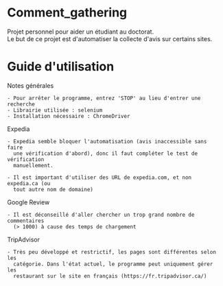 # Comment_gathering
Projet personnel pour aider un étudiant au doctorat.<br />
Le but de ce projet est d'automatiser la collecte d'avis sur certains sites.

# Guide d'utilisation 
Notes générales

    - Pour arrêter le programme, entrez 'STOP' au lieu d'entrer une recherche
    - Librairie utilisée : selenium
    - Installation nécessaire : ChromeDriver

Expedia

    - Expedia semble bloquer l'automatisation (avis inaccessible sans faire
      une vérification d'abord), donc il faut compléter le test de vérification
      manuellement. 

    - Il est important d'utiliser des URL de expedia.com, et non expedia.ca (ou
      tout autre nom de domaine)
       

Google Review

    - Il est déconseillé d'aller chercher un trop grand nombre de commentaires
      (> 1000) à cause des temps de chargement
      
TripAdvisor

    - Très peu développé et restrictif, les pages sont différentes selon les
      catégorie. Dans l'état actuel, le programme peut uniquement gérer les
      restaurant sur le site en français (https://fr.tripadvisor.ca/)
